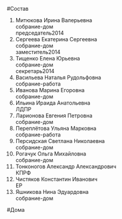 #Состав  
1. Митюкова Ирина Валерьевна  
    собрание-дом  
    председатель2014  
2. Сергеева Екатерина Сергеевна  
    собрание-дом  
    заместитель2014  
3. Тищенко Елена Юрьевна  
    собрание-дом  
    секретарь2014  
4. Васильева Наталья Рудольфовна  
    собрание-работа  
5. Иванова Марина Егоровна  
    собрание-дом  
6. Ильина Ираида Анатольевна  
    ЛДПР  
7. Ларионова Евгения Петровна  
    собрание-дом  
8. Переплётова Ульяна Марковна  
    собрание-работа  
9. Персидская Светлана Николаевна  
    собрание-дом  
10. Рогачук Ольга Михайловна  
    собрание-дом  
11. Тонконогов Александр Александрович  
    КПРФ  
12. Чистяков Константин Иванович  
    ЕР  
13. Яшникова Нина Эдуардовна  
    собрание-дом  
  
#Дома  
